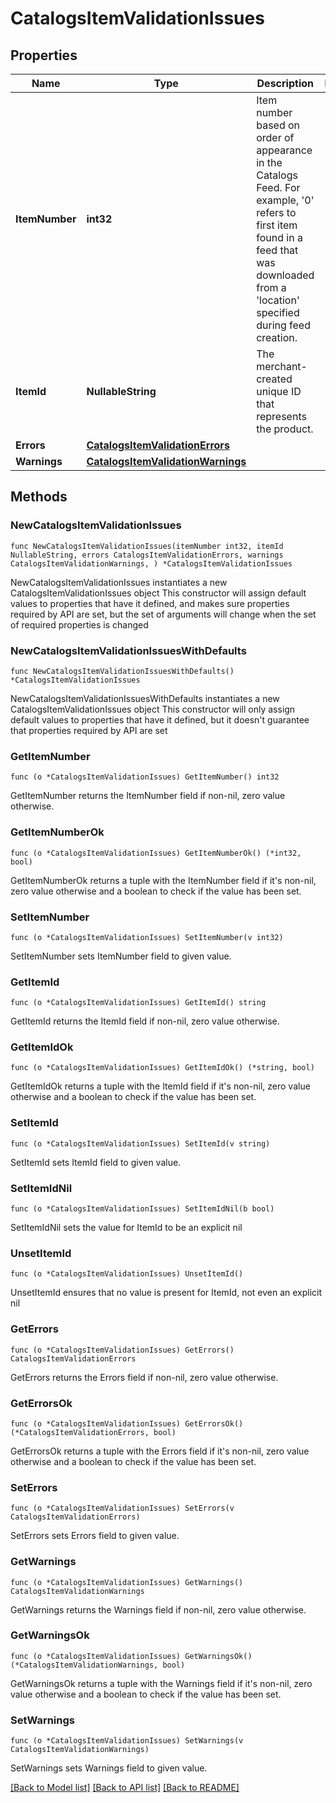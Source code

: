 # CatalogsItemValidationIssues

## Properties

Name | Type | Description | Notes
------------ | ------------- | ------------- | -------------
**ItemNumber** | **int32** | Item number based on order of appearance in the Catalogs Feed. For example, &#39;0&#39; refers to first item found in a feed that was downloaded from a &#39;location&#39; specified during feed creation. | 
**ItemId** | **NullableString** | The merchant-created unique ID that represents the product. | 
**Errors** | [**CatalogsItemValidationErrors**](CatalogsItemValidationErrors.md) |  | 
**Warnings** | [**CatalogsItemValidationWarnings**](CatalogsItemValidationWarnings.md) |  | 

## Methods

### NewCatalogsItemValidationIssues

`func NewCatalogsItemValidationIssues(itemNumber int32, itemId NullableString, errors CatalogsItemValidationErrors, warnings CatalogsItemValidationWarnings, ) *CatalogsItemValidationIssues`

NewCatalogsItemValidationIssues instantiates a new CatalogsItemValidationIssues object
This constructor will assign default values to properties that have it defined,
and makes sure properties required by API are set, but the set of arguments
will change when the set of required properties is changed

### NewCatalogsItemValidationIssuesWithDefaults

`func NewCatalogsItemValidationIssuesWithDefaults() *CatalogsItemValidationIssues`

NewCatalogsItemValidationIssuesWithDefaults instantiates a new CatalogsItemValidationIssues object
This constructor will only assign default values to properties that have it defined,
but it doesn't guarantee that properties required by API are set

### GetItemNumber

`func (o *CatalogsItemValidationIssues) GetItemNumber() int32`

GetItemNumber returns the ItemNumber field if non-nil, zero value otherwise.

### GetItemNumberOk

`func (o *CatalogsItemValidationIssues) GetItemNumberOk() (*int32, bool)`

GetItemNumberOk returns a tuple with the ItemNumber field if it's non-nil, zero value otherwise
and a boolean to check if the value has been set.

### SetItemNumber

`func (o *CatalogsItemValidationIssues) SetItemNumber(v int32)`

SetItemNumber sets ItemNumber field to given value.


### GetItemId

`func (o *CatalogsItemValidationIssues) GetItemId() string`

GetItemId returns the ItemId field if non-nil, zero value otherwise.

### GetItemIdOk

`func (o *CatalogsItemValidationIssues) GetItemIdOk() (*string, bool)`

GetItemIdOk returns a tuple with the ItemId field if it's non-nil, zero value otherwise
and a boolean to check if the value has been set.

### SetItemId

`func (o *CatalogsItemValidationIssues) SetItemId(v string)`

SetItemId sets ItemId field to given value.


### SetItemIdNil

`func (o *CatalogsItemValidationIssues) SetItemIdNil(b bool)`

 SetItemIdNil sets the value for ItemId to be an explicit nil

### UnsetItemId
`func (o *CatalogsItemValidationIssues) UnsetItemId()`

UnsetItemId ensures that no value is present for ItemId, not even an explicit nil
### GetErrors

`func (o *CatalogsItemValidationIssues) GetErrors() CatalogsItemValidationErrors`

GetErrors returns the Errors field if non-nil, zero value otherwise.

### GetErrorsOk

`func (o *CatalogsItemValidationIssues) GetErrorsOk() (*CatalogsItemValidationErrors, bool)`

GetErrorsOk returns a tuple with the Errors field if it's non-nil, zero value otherwise
and a boolean to check if the value has been set.

### SetErrors

`func (o *CatalogsItemValidationIssues) SetErrors(v CatalogsItemValidationErrors)`

SetErrors sets Errors field to given value.


### GetWarnings

`func (o *CatalogsItemValidationIssues) GetWarnings() CatalogsItemValidationWarnings`

GetWarnings returns the Warnings field if non-nil, zero value otherwise.

### GetWarningsOk

`func (o *CatalogsItemValidationIssues) GetWarningsOk() (*CatalogsItemValidationWarnings, bool)`

GetWarningsOk returns a tuple with the Warnings field if it's non-nil, zero value otherwise
and a boolean to check if the value has been set.

### SetWarnings

`func (o *CatalogsItemValidationIssues) SetWarnings(v CatalogsItemValidationWarnings)`

SetWarnings sets Warnings field to given value.



[[Back to Model list]](../README.md#documentation-for-models) [[Back to API list]](../README.md#documentation-for-api-endpoints) [[Back to README]](../README.md)



